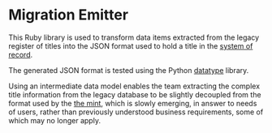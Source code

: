 # Migration Emitter

This Ruby library is used to transform data items extracted from the legacy register of titles into the JSON format used to hold a title in the [system of record](https://github.com/LandRegistry/system-of-record).

The generated JSON format is tested using the Python [datatype](https://github.com/LandRegistry/datatypes) library.

Using an intermediate data model enables the team extracting the complex title information from the legacy database to be slightly decoupled from the format used by the [the mint](https://github.com/LandRegistry/mint), which is slowly emerging, in answer to needs of users, rather than previously understood business requirements, some of which may no longer apply.
